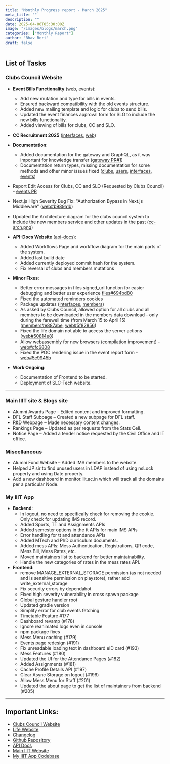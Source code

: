 ```yaml
---
title: "Monthly Progress report - March 2025"
meta_title: ""
description: ""
date: 2025-04-06T05:30:00Z
image: "/images/blogs/march.png"
categories: ["Monthly Report"]
author: "Bhav Beri"
draft: false
---
```


## List of Tasks

### Clubs Council Website

- **Event Bills Functionality** ([web](https://github.com/Clubs-Council-IIITH/web/pull/138), [events](https://github.com/Clubs-Council-IIITH/events/pull/60)):
  - Add new mutation and type for bills in events.
  - Ensured backward compatibility with the old events structure.
  - Added new mailing template and logic for clubs to send bills.
  - Updated the event finances approval form for SLO to include the new bills functionality.
  - Added viewing of bills for clubs, CC and SLO.

- **CC Recruitment 2025** ([interfaces](https://github.com/Clubs-Council-IIITH/interfaces/pull/22), [web](https://github.com/Clubs-Council-IIITH/web/pull/141))

- **Documentation**:
  - Added documentation for the gateway and GraphQL, as it was important for knowledge transfer ([gateway PR#1](https://github.com/Clubs-Council-IIITH/gateway/pull/6))
  - Documentation return types, missing documentation for some methods and other minor issues fixed ([clubs](https://github.com/Clubs-Council-IIITH/clubs/pull/22), [users](https://github.com/Clubs-Council-IIITH/users/pull/21), [interfaces](https://github.com/Clubs-Council-IIITH/interfaces/pull/20), [events](https://github.com/Clubs-Council-IIITH/events/pull/59))

- Report Edit Access for Clubs, CC and SLO (Requested by Clubs Council) - [events PR](https://github.com/Clubs-Council-IIITH/events/pull/61)

- Next.js High Severity Bug Fix: "Authorization Bypass in Next.js Middleware" ([web#b989a1b](https://github.com/Clubs-Council-IIITH/web/commit/b989a1b4048fd837395e8b030a95abc5d63ca1bc))

- Updated the Architecture diagram for the clubs council system to include the new members service and other updates in the past ([cc-arch.png](https://github.com/Clubs-Council-IIITH/.github/blob/main/profile/cc-arch.png))

- **API-Docs Website** ([api-docs](https://github.com/Clubs-Council-IIITH/api-docs)):

  - Added Workflows Page and workflow diagram for the main parts of the system.
  - Added last build date
  - Added currently deployed commit hash for the system.
  - Fix reversal of clubs and members mutations

- **Minor Fixes**:
  - Better error messages in files signed_url function for easier debugging and better user experience [files#694bd80](https://github.com/Clubs-Council-IIITH/files/commit/694bd80e62291d81ab7c5f94a7657f0e63b86aff)
  - Fixed the automated reminders cookies
  - Package updates ([interfaces](https://github.com/Clubs-Council-IIITH/interfaces/commit/ddfc686d6c6e96f2497e6f21d04341cca112eb84), [members](https://github.com/Clubs-Council-IIITH/members/commit/d7cc0c2444b878165645a73bc04f20e0fe0d840b))
  - As asked by Clubs Council, allowed option for all clubs and all members to be downloaded in the members data download - only during the farewell time (from March 15 to April 15) ([members#e887abe](https://github.com/Clubs-Council-IIITH/members/commit/e887abe65eefbf75ea469c57be809a88c6553898), [web#5f82856](https://github.com/Clubs-Council-IIITH/web/commit/5f82856ec7e322faa44b03e13189bea1d7e169d9))
  - Fixed the life domain not able to access the server actions ([web#50814e8](https://github.com/Clubs-Council-IIITH/web/commit/50814e8d9647a608a11b49eb1c019df73e8b00ba))
  - Allow webassembly for new browsers (compilation improvement) - [web#dfc6808](https://github.com/Clubs-Council-IIITH/web/commit/dfc68081962e0d05b44d19ba9c12f2db67464fee)
  - Fixed the POC rendering issue in the event report form - [web#5e9945b](https://github.com/Clubs-Council-IIITH/web/commit/5e9945b792f658cea7fc6df06151cd7a9070798e)

- **Work Ongoing**:
  - Documentation of Frontend to be started.
  - Deployment of SLC-Tech website.

---

### Main IIIT site & Blogs site
- Alumni Awards Page – Edited content and improved formatting.
- DFL Staff Subpage – Created a new subpage for DFL staff.
- R&D Webpage – Made necessary content changes.
- Rankings Page – Updated as per requests from the Stats Cell.
- Notice Page – Added a tender notice requested by the Civil Office and IT office.

### Miscellaneous
- Alumni Fund Website – Added IMS members to the website.
- Helped JP sir to find unused users in LDAP instead of using nsLock property and using Date property.
- Add a new dashboard in monitor.iiit.ac.in which will track all the domains per a particular Node.

### My IIIT App
- **Backend**:
  - In logout, no need to specifically check for removing the cookie. Only check for updating IMS record.
  - Added Sports, TT and Assignments APIs
  - Added semester options in the tt APIs for main IMS APIs
  - Error handling for tt and attendance APIs
  - Added MTech and PhD curriculum documents.
  - Added mess APIs: Mess Authentication, Registrations, QR code, Mess Bill, Mess Rates, etc.
  - Moved maintainers list to backend for better maintainability.
  - Handle the new categories of rates in the mess rates API.
- **Frontend**:
  - remove MANAGE_EXTERNAL_STORAGE permission (as not needed and is sensitive permission on playstore), rather add write_external_storage
  - Fix security errors by dependabot
  - Fixed high severity vulnerability in cross spawn package
  - Global gesture handler root
  - Updated gradle version
  - Simplify error for club events fetching
  - Timetable Feature #177
  - Dashboard revamp (#178)
  - Ignore reanimated logs even in console
  - npm package fixes
  - Mess Menu caching (#179)
  - Events page redesign (#191)
  - Fix unreadable loading text in dashboard eID card (#193)
  - Mess Features (#180)
  - Updated the UI for the Attendance Pages (#182)
  - Added Assignments (#181)
  - Cache Profile Details API (#197)
  - Clear Async Storage on logout (#196)
  - Allow Mess Menu for Staff (#201)
  - Updated the about page to get the list of maintainers from backend (#205)

---

## Important Links:

- [Clubs Council Website](https://clubs.iiit.ac.in)
- [Life Website](https://life.iiit.ac.in)
- [Changelog](https://clubs.iiit.ac.in/changelog)
- [Github Repository](https://github.com/Clubs-Council-IIITH/)
- [API Docs](https://slc-docs.iiit.ac.in)
- [Main IIIT Website](https://iiit.ac.in)
- [My IIIT App Codebase](https://gitlab.iiit.ac.in/instituteapps)
